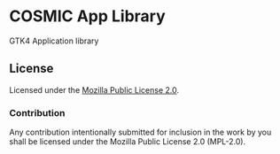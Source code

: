  # COSMIC App Library

 GTK4 Application library

## License

Licensed under the [Mozilla Public License 2.0](https://choosealicense.com/licenses/mpl-2.0/).

 ### Contribution

Any contribution intentionally submitted for inclusion in the work by you shall be licensed under the Mozilla Public License 2.0 (MPL-2.0). 